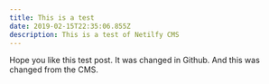 ```yaml
---
title: This is a test
date: 2019-02-15T22:35:06.855Z
description: This is a test of Netilfy CMS
---
```

Hope you like this test post. It was changed in Github. And this was changed from the CMS.

